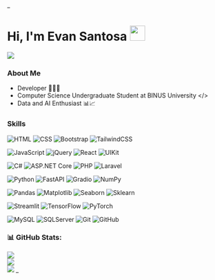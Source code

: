_<h1><b>Hi, I'm Evan Santosa </b><img src="https://media.giphy.com/media/hvRJCLFzcasrR4ia7z/giphy.gif" width="35"></h1>
<img src="https://readme-typing-svg.herokuapp.com/?font=Architects+Daughter&color=FFBC0D&size=28&center=false&vCenter=true&width=900&height=100&lines=We+walk+the+talk,+not+only+talk+the+talk" />

### About Me
- Developer 👨‍💻🌐
- Computer Science Undergraduate Student at BINUS University </>
- Data and AI Enthusiast 📊📈


### Skills
![HTML](https://img.shields.io/badge/html5-%23323330.svg?style=for-the-badge&logo=html5&logoColor=white) ![CSS](https://img.shields.io/badge/css-%23323330.svg?style=for-the-badge&logo=css&logoColor=white) ![Bootstrap](https://img.shields.io/badge/boostrap-%23323330.svg?style=for-the-badge&logo=bootstrap&logoColor=white) ![TailwindCSS](https://img.shields.io/badge/tailwindcss-%23323330.svg?style=for-the-badge&logo=tailwindcss&logoColor=white) 

![JavaScript](https://img.shields.io/badge/javascript-%23323330.svg?style=for-the-badge&logo=javascript&logoColor=white) ![jQuery](https://img.shields.io/badge/jquery-%23323330.svg?style=for-the-badge&logo=jquery&logoColor=white) ![React](https://img.shields.io/badge/react-%23323330.svg?style=for-the-badge&logo=react&logoColor=white) ![UIKit](https://img.shields.io/badge/uikit-%23323330.svg?style=for-the-badge&logo=uikit&logoColor=white) 

![C#](https://img.shields.io/badge/csharp-%23323330.svg?style=for-the-badge&logo=csharp&logoColor=white) ![ASP.NET Core](https://img.shields.io/badge/aspnet-%23323330.svg?style=for-the-badge&logo=aspnet&logoColor=white) ![PHP](https://img.shields.io/badge/php-%23323330.svg?style=for-the-badge&logo=php&logoColor=white) ![Laravel](https://img.shields.io/badge/laravel-%23323330.svg?style=for-the-badge&logo=laravel&logoColor=white)

![Python](https://img.shields.io/badge/python-%23323330?style=for-the-badge&logo=python&logoColor=white) ![FastAPI](https://img.shields.io/badge/fastapi-%23323330?style=for-the-badge&logo=fastapi&logoColor=white) ![Gradio](https://img.shields.io/badge/gradio-%23323330?style=for-the-badge&logo=gradio&logoColor=white) ![NumPy](https://img.shields.io/badge/numpy-%23323330?style=for-the-badge&logo=numpy&logoColor=white)

![Pandas](https://img.shields.io/badge/pandas-%23323330?style=for-the-badge&logo=pandas&logoColor=white) ![Matplotlib](https://img.shields.io/badge/matplotlib-%23323330?style=for-the-badge&logo=matplotlib&logoColor=white) ![Seaborn](https://img.shields.io/badge/seaborn-%23323330?style=for-the-badge&logo=seaborn&logoColor=white) ![Sklearn](https://img.shields.io/badge/scikitlearn-%23323330?style=for-the-badge&logo=scikitlearn&logoColor=white)

![Streamlit](https://img.shields.io/badge/streamlit-%23323330?style=for-the-badge&logo=streamlit&logoColor=white) ![TensorFlow](https://img.shields.io/badge/tensorflow-%23323330?style=for-the-badge&logo=tensorflow&logoColor=white) ![PyTorch](https://img.shields.io/badge/pytorch-%23323330?style=for-the-badge&logo=pytorch&logoColor=white)

![MySQL](https://img.shields.io/badge/mysql-%23323330.svg?style=for-the-badge&logo=mysql&logoColor=white) ![SQLServer](https://img.shields.io/badge/sqlserver-%23323330.svg?style=for-the-badge&logo=sqlserver&logoColor=white) ![Git](https://img.shields.io/badge/git-%23323330.svg?style=for-the-badge&logo=git&logoColor=white) ![GitHub](https://img.shields.io/badge/github-%23323330.svg?style=for-the-badge&logo=github&logoColor=white)  

### 📊 GitHub Stats:
![](https://github-readme-stats.vercel.app/api?username=xTorch8&theme=github_dark&hide_border=false&include_all_commits=false&count_private=true)<br/>
![](https://github-readme-streak-stats.herokuapp.com/?user=xTorch8&theme=github_dark&hide_border=false)<br/>
![](https://github-readme-stats.vercel.app/api/top-langs/?username=xTorch8&theme=github_dark&hide_border=false&include_all_commits=false&count_private=true&layout=compact)
_
